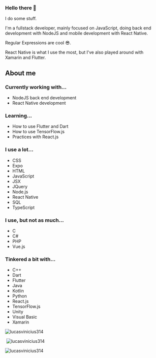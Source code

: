 ### Hello there 👋

I do some stuff.

I'm a fullstack developer, mainly focused on JavaScript, doing back end development with NodeJS and mobile development with React Native.

Regular Expressions are cool 😎.

React Native is what I use the most, but I've also played around with Xamarin and Flutter.

## About me

### Currently working with...

- NodeJS back end development
- React Native development

### Learning...

- How to use Flutter and Dart
- How to use TensorFlow.js
- Practices with React.js

### I use a lot...

- CSS
- Expo
- HTML
- JavaScript
- JSX
- JQuery
- Node.js
- React Native
- SQL
- TypeScript

### I use, but not as much...

- C
- C#
- PHP
- Vue.js

### Tinkered a bit with...

- C++
- Dart
- Flutter
- Java
- Kotlin
- Python
- React.js
- TensorFlow.js
- Unity
- Visual Basic
- Xamarin

<p><img src="https://github-readme-stats.vercel.app/api/top-langs?username=lucasvinicius314&show_icons=true&locale=en&layout=compact&theme=dark&langs_count=10" alt="lucasvinicius314" /></p>

<p>&nbsp;<img src="https://github-readme-stats.vercel.app/api?username=lucasvinicius314&show_icons=true&locale=en&theme=dark&count_private=true" alt="lucasvinicius314" /></p>

<p><img src="https://github-readme-streak-stats.herokuapp.com/?user=lucasvinicius314&theme=dark" alt="lucasvinicius314" /></p>
